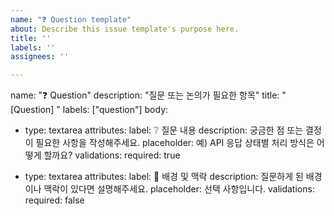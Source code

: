 ```yaml
---
name: "❓ Question template"
about: Describe this issue template's purpose here.
title: ''
labels: ''
assignees: ''

---
```


name: "❓ Question"
description: "질문 또는 논의가 필요한 항목"
title: "[Question] "
labels: ["question"]
body:
  - type: textarea
    attributes:
      label: ❔ 질문 내용
      description: 궁금한 점 또는 결정이 필요한 사항을 작성해주세요.
      placeholder: 예) API 응답 상태별 처리 방식은 어떻게 할까요?
    validations:
      required: true

  - type: textarea
    attributes:
      label: 💬 배경 및 맥락
      description: 질문하게 된 배경이나 맥락이 있다면 설명해주세요.
      placeholder: 선택 사항입니다.
    validations:
      required: false

